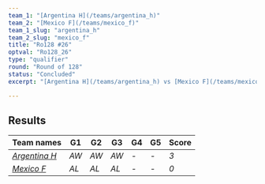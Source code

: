 ```yaml
---
team_1: "[Argentina H](/teams/argentina_h)"
team_2: "[Mexico F](/teams/mexico_f)"
team_1_slug: "argentina_h"
team_2_slug: "mexico_f"
title: "Ro128 #26"
optval: "Ro128_26"
type: "qualifier"
round: "Round of 128"
status: "Concluded"
excerpt: "[Argentina H](/teams/argentina_h) vs [Mexico F](/teams/mexico_f)"

---
```

## Results

| Team names | G1 | G2 | G3 | G4 | G5 | Score |
| -- | -- | -- | -- | -- | -- | -- |
| *[Argentina H](/teams/argentina_h)* | *AW* | *AW* | *AW* | *-* | *-* | *3* |
| *[Mexico F](/teams/mexico_f)* | *AL* | *AL* | *AL* | *-* | *-* | *0* |
